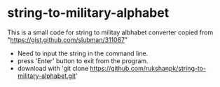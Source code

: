 # string-to-military-alphabet
This is a small code for string to militay albhabet converter copied from "https://gist.github.com/slubman/311067"

- Need to input the string in the command line. 
- press 'Enter' button to exit from the program. 
- download with 'git clone https://github.com/rukshanpk/string-to-military-alphabet.git'
